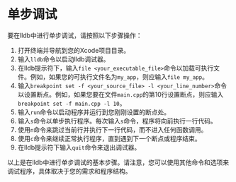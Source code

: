 # 单步调试

要在lldb中进行单步调试，请按照以下步骤操作：

1.  打开终端并导航到您的Xcode项目目录。
2.  输入`lldb`命令以启动lldb调试器。
3.  在lldb提示符下，输入`file <your_executable_file>`命令以加载可执行文件。例如，如果您的可执行文件名为`my_app`，则应输入`file my_app`。
4.  输入`breakpoint set -f <your_source_file> -l <your_line_number>`命令以设置断点。例如，如果您要在文件`main.cpp`的第10行设置断点，则应输入`breakpoint set -f main.cpp -l 10`。
5.  输入`run`命令以启动程序并运行到您刚刚设置的断点处。
6.  输入`s`命令以单步执行程序。每次输入`s`命令，程序将向前执行一行代码。
7.  使用`n`命令来跳过当前行并执行下一行代码，而不进入任何函数调用。
8.  使用`c`命令来继续正常执行程序，直到遇到下一个断点或程序结束。
9.  在lldb提示符下输入`quit`命令来退出调试器。

以上是在lldb中进行单步调试的基本步骤。请注意，您可以使用其他命令和选项来调试程序，具体取决于您的需求和程序结构。
